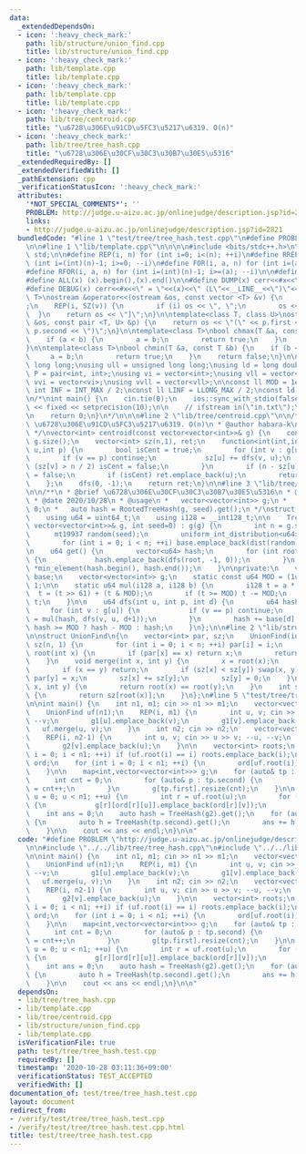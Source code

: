 ```yaml
---
data:
  _extendedDependsOn:
  - icon: ':heavy_check_mark:'
    path: lib/structure/union_find.cpp
    title: lib/structure/union_find.cpp
  - icon: ':heavy_check_mark:'
    path: lib/template.cpp
    title: lib/template.cpp
  - icon: ':heavy_check_mark:'
    path: lib/template.cpp
    title: lib/template.cpp
  - icon: ':heavy_check_mark:'
    path: lib/tree/centroid.cpp
    title: "\u6728\u306E\u91CD\u5FC3\u5217\u6319. O(n)"
  - icon: ':heavy_check_mark:'
    path: lib/tree/tree_hash.cpp
    title: "\u6728\u306E\u30CF\u30C3\u30B7\u30E5\u5316"
  _extendedRequiredBy: []
  _extendedVerifiedWith: []
  _pathExtension: cpp
  _verificationStatusIcon: ':heavy_check_mark:'
  attributes:
    '*NOT_SPECIAL_COMMENTS*': ''
    PROBLEM: http://judge.u-aizu.ac.jp/onlinejudge/description.jsp?id=2821
    links:
    - http://judge.u-aizu.ac.jp/onlinejudge/description.jsp?id=2821
  bundledCode: "#line 1 \"test/tree/tree_hash.test.cpp\"\n#define PROBLEM \"http://judge.u-aizu.ac.jp/onlinejudge/description.jsp?id=2821\"\
    \n\n#line 1 \"lib/template.cpp\"\n\n\n\n#include <bits/stdc++.h>\n\nusing namespace\
    \ std;\n\n#define REP(i, n) for (int i=0; i<(n); ++i)\n#define RREP(i, n) for\
    \ (int i=(int)(n)-1; i>=0; --i)\n#define FOR(i, a, n) for (int i=(a); i<(n); ++i)\n\
    #define RFOR(i, a, n) for (int i=(int)(n)-1; i>=(a); --i)\n\n#define SZ(x) ((int)(x).size())\n\
    #define ALL(x) (x).begin(),(x).end()\n\n#define DUMP(x) cerr<<#x<<\" = \"<<(x)<<endl\n\
    #define DEBUG(x) cerr<<#x<<\" = \"<<(x)<<\" (L\"<<__LINE__<<\")\"<<endl;\n\ntemplate<class\
    \ T>\nostream &operator<<(ostream &os, const vector <T> &v) {\n    os << \"[\"\
    ;\n    REP(i, SZ(v)) {\n        if (i) os << \", \";\n        os << v[i];\n  \
    \  }\n    return os << \"]\";\n}\n\ntemplate<class T, class U>\nostream &operator<<(ostream\
    \ &os, const pair <T, U> &p) {\n    return os << \"(\" << p.first << \" \" <<\
    \ p.second << \")\";\n}\n\ntemplate<class T>\nbool chmax(T &a, const T &b) {\n\
    \    if (a < b) {\n        a = b;\n        return true;\n    }\n    return false;\n\
    }\n\ntemplate<class T>\nbool chmin(T &a, const T &b) {\n    if (b < a) {\n   \
    \     a = b;\n        return true;\n    }\n    return false;\n}\n\nusing ll =\
    \ long long;\nusing ull = unsigned long long;\nusing ld = long double;\nusing\
    \ P = pair<int, int>;\nusing vi = vector<int>;\nusing vll = vector<ll>;\nusing\
    \ vvi = vector<vi>;\nusing vvll = vector<vll>;\n\nconst ll MOD = 1e9 + 7;\nconst\
    \ int INF = INT_MAX / 2;\nconst ll LINF = LLONG_MAX / 2;\nconst ld eps = 1e-9;\n\
    \n/*\nint main() {\n    cin.tie(0);\n    ios::sync_with_stdio(false);\n    cout\
    \ << fixed << setprecision(10);\n\n    // ifstream in(\"in.txt\");\n    // cin.rdbuf(in.rdbuf());\n\
    \n    return 0;\n}\n*/\n\n\n#line 2 \"lib/tree/centroid.cpp\"\n\n/**\n * @brief\
    \ \u6728\u306E\u91CD\u5FC3\u5217\u6319. O(n)\n * @author habara-k\n * @date 2020/10/14\n\
    \ */\nvector<int> centroid(const vector<vector<int>>& g) {\n    const int n =\
    \ g.size();\n    vector<int> sz(n,1), ret;\n    function<int(int,int)> dfs = [&](int\
    \ u,int p) {\n        bool isCent = true;\n        for (int v : g[u]) {\n    \
    \        if (v == p) continue;\n            sz[u] += dfs(v, u);\n            if\
    \ (sz[v] > n / 2) isCent = false;\n        }\n        if (n - sz[u] > n / 2) isCent\
    \ = false;\n        if (isCent) ret.emplace_back(u);\n        return sz[u];\n\
    \    };\n    dfs(0, -1);\n    return ret;\n}\n\n#line 3 \"lib/tree/tree_hash.cpp\"\
    \n\n/**\n * @brief \u6728\u306E\u30CF\u30C3\u30B7\u30E5\u5316\n * @author habara-k\n\
    \ * @date 2020/10/28\n * @usage\n *   vector<vector<int>> g;\n *   int seed =\
    \ 0;\n *   auto hash = RootedTreeHash(g, seed).get();\n */\nstruct TreeHash {\n\
    \    using u64 = uint64_t;\n    using i128 = __int128_t;\n\n    TreeHash(const\
    \ vector<vector<int>>& g, int seed=0) : g(g) {\n        int n = g.size();\n  \
    \      mt19937 random(seed);\n        uniform_int_distribution<u64> dist(2, MOD-2);\n\
    \        for (int i = 0; i < n; ++i) base.emplace_back(dist(random));\n    }\n\
    \n    u64 get() {\n        vector<u64> hash;\n        for (int root : centroid(g))\
    \ {\n            hash.emplace_back(dfs(root, -1, 0));\n        }\n        return\
    \ *min_element(hash.begin(), hash.end());\n    }\n\nprivate:\n    vector<u64>\
    \ base;\n    vector<vector<int>> g;\n    static const u64 MOD = (1ul << 61) -\
    \ 1;\n\n    static u64 mul(i128 a, i128 b) {\n        i128 t = a * b;\n      \
    \  t = (t >> 61) + (t & MOD);\n        if (t >= MOD) t -= MOD;\n        return\
    \ t;\n    }\n\n    u64 dfs(int u, int p, int d) {\n        u64 hash = 1;\n   \
    \     for (int v : g[u]) {\n            if (v == p) continue;\n            hash\
    \ = mul(hash, dfs(v, u, d+1));\n        }\n        hash += base[d];\n        return\
    \ hash >= MOD ? hash - MOD : hash;\n    }\n};\n\n#line 2 \"lib/structure/union_find.cpp\"\
    \n\nstruct UnionFind\n{\n    vector<int> par, sz;\n    UnionFind(int n) : par(n),\
    \ sz(n, 1) {\n        for (int i = 0; i < n; ++i) par[i] = i;\n    }\n    int\
    \ root(int x) {\n        if (par[x] == x) return x;\n        return par[x] = root(par[x]);\n\
    \    }\n    void merge(int x, int y) {\n        x = root(x);\n        y = root(y);\n\
    \        if (x == y) return;\n        if (sz[x] < sz[y]) swap(x, y);\n       \
    \ par[y] = x;\n        sz[x] += sz[y];\n        sz[y] = 0;\n    }\n    bool issame(int\
    \ x, int y) {\n        return root(x) == root(y);\n    }\n    int size(int x)\
    \ {\n        return sz[root(x)];\n    }\n};\n#line 5 \"test/tree/tree_hash.test.cpp\"\
    \n\nint main() {\n    int n1, m1; cin >> n1 >> m1;\n    vector<vector<int>> g1(n1);\n\
    \    UnionFind uf(n1);\n    REP(i, m1) {\n        int u, v; cin >> u >> v; --u,\
    \ --v;\n        g1[u].emplace_back(v);\n        g1[v].emplace_back(u);\n     \
    \   uf.merge(u, v);\n    }\n    int n2; cin >> n2;\n    vector<vector<int>> g2(n2);\n\
    \    REP(i, n2-1) {\n        int u, v; cin >> u >> v; --u, --v;\n        g2[u].emplace_back(v);\n\
    \        g2[v].emplace_back(u);\n    }\n\n    vector<int> roots;\n    for (int\
    \ i = 0; i < n1; ++i) if (uf.root(i) == i) roots.emplace_back(i);\n\n    map<int,map<int,int>>\
    \ ord;\n    for (int i = 0; i < n1; ++i) {\n        ord[uf.root(i)][i] = -1;\n\
    \    }\n\n    map<int,vector<vector<int>>> g;\n    for (auto& tp : ord) {\n  \
    \      int cnt = 0;\n        for (auto& p : tp.second) {\n            p.second\
    \ = cnt++;\n        }\n        g[tp.first].resize(cnt);\n    }\n\n    for (int\
    \ u = 0; u < n1; ++u) {\n        int r = uf.root(u);\n        for (int v : g1[u])\
    \ {\n            g[r][ord[r][u]].emplace_back(ord[r][v]);\n        }\n    }\n\n\
    \    int ans = 0;\n    auto hash = TreeHash(g2).get();\n    for (auto &tp : g)\
    \ {\n        auto h = TreeHash(tp.second).get();\n        ans += h == hash;\n\
    \    }\n\n    cout << ans << endl;\n}\n\n"
  code: "#define PROBLEM \"http://judge.u-aizu.ac.jp/onlinejudge/description.jsp?id=2821\"\
    \n\n#include \"../../lib/tree/tree_hash.cpp\"\n#include \"../../lib/structure/union_find.cpp\"\
    \n\nint main() {\n    int n1, m1; cin >> n1 >> m1;\n    vector<vector<int>> g1(n1);\n\
    \    UnionFind uf(n1);\n    REP(i, m1) {\n        int u, v; cin >> u >> v; --u,\
    \ --v;\n        g1[u].emplace_back(v);\n        g1[v].emplace_back(u);\n     \
    \   uf.merge(u, v);\n    }\n    int n2; cin >> n2;\n    vector<vector<int>> g2(n2);\n\
    \    REP(i, n2-1) {\n        int u, v; cin >> u >> v; --u, --v;\n        g2[u].emplace_back(v);\n\
    \        g2[v].emplace_back(u);\n    }\n\n    vector<int> roots;\n    for (int\
    \ i = 0; i < n1; ++i) if (uf.root(i) == i) roots.emplace_back(i);\n\n    map<int,map<int,int>>\
    \ ord;\n    for (int i = 0; i < n1; ++i) {\n        ord[uf.root(i)][i] = -1;\n\
    \    }\n\n    map<int,vector<vector<int>>> g;\n    for (auto& tp : ord) {\n  \
    \      int cnt = 0;\n        for (auto& p : tp.second) {\n            p.second\
    \ = cnt++;\n        }\n        g[tp.first].resize(cnt);\n    }\n\n    for (int\
    \ u = 0; u < n1; ++u) {\n        int r = uf.root(u);\n        for (int v : g1[u])\
    \ {\n            g[r][ord[r][u]].emplace_back(ord[r][v]);\n        }\n    }\n\n\
    \    int ans = 0;\n    auto hash = TreeHash(g2).get();\n    for (auto &tp : g)\
    \ {\n        auto h = TreeHash(tp.second).get();\n        ans += h == hash;\n\
    \    }\n\n    cout << ans << endl;\n}\n\n"
  dependsOn:
  - lib/tree/tree_hash.cpp
  - lib/template.cpp
  - lib/tree/centroid.cpp
  - lib/structure/union_find.cpp
  - lib/template.cpp
  isVerificationFile: true
  path: test/tree/tree_hash.test.cpp
  requiredBy: []
  timestamp: '2020-10-28 03:11:36+09:00'
  verificationStatus: TEST_ACCEPTED
  verifiedWith: []
documentation_of: test/tree/tree_hash.test.cpp
layout: document
redirect_from:
- /verify/test/tree/tree_hash.test.cpp
- /verify/test/tree/tree_hash.test.cpp.html
title: test/tree/tree_hash.test.cpp
---
```

